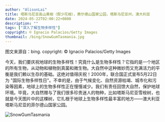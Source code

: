 ```yaml
---
author: "AlisonLai"
title: 塔斯马尼亚高山黄桉（假少花桉），费尔德山国家公园，塔斯马尼亚州，澳大利亚
date: 2024-05-22T02:00:22+0800
description: ""
tags: ["深入了解生物多样性"]
copyright: © Ignacio Palacios/Getty Images
thumbnail: /bing/SnowGumTasmania.jpg
---
```

图文来源自：bing.  copyright: © Ignacio Palacios/Getty Images

今天，我们要庆祝地球的生物多样性！究竟什么是生物多样性？它指的是一个地区的所有生物，从动物和植物到真菌和微生物。大自然中这种微妙而又充满活力的平衡是我们赖以生存的基础。这绝对值得庆祝！2000年，联合国正式宣布5月22日为 "国际生物多样性日"。不幸的是，由于气候变化、自然资源枯竭、城市化和污染等因素，地球上的生物多样性正在慢慢减少。我们有责任回馈大自然，保护地球环境。毕竟，大自然赠与了我们很多珍贵迷人的物种，比如塔斯马尼亚雪桉树，也就是今天图片中的这棵树，它扎根于地球上生物多样性最丰富的地方——澳大利亚塔斯马尼亚的菲尔德山国家公园。

![SnowGumTasmania](/bing/SnowGumTasmania.jpg)